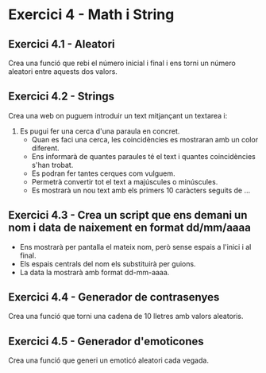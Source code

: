 # Exercici 4 - Math i String

## Exercici 4.1 - Aleatori
Crea una funció que rebi el número inicial i final i ens torni un número aleatori entre aquests dos valors.

## Exercici 4.2 - Strings
Crea una web on puguem introduir un text mitjançant un textarea i:
1. Es pugui fer una cerca d'una paraula en concret.
   - Quan es faci una cerca, les coincidències es mostraran amb un color diferent.
   - Ens informarà de quantes paraules té el text i quantes coincidències s'han trobat.
   - Es podran fer tantes cerques com vulguem.
   - Permetrà convertir tot el text a majúscules o minúscules.
   - Es mostrarà un nou text amb els primers 10 caràcters seguits de ...

## Exercici 4.3 - Crea un script que ens demani un nom i data de naixement en format dd/mm/aaaa
- Ens mostrarà per pantalla el mateix nom, però sense espais a l'inici i al final.
- Els espais centrals del nom els substituirà per guions.
- La data la mostrarà amb format dd-mm-aaaa.

## Exercici 4.4 - Generador de contrasenyes
Crea una funció que torni una cadena de 10 lletres amb valors aleatoris.

## Exercici 4.5 - Generador d'emoticones
Crea una funció que generi un emoticó aleatori cada vegada.




